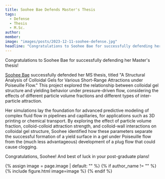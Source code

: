 ```yaml
---
title: Soohee Bae Defends Master's Thesis
tags: 
  - Defense
  - Thesis
  - M.Sc.
author: 
member: 
image: "images/posts/2023-12-11-soohee-defense.jpg"
headline: "Congratulations to Soohee Bae for successfully defending her Master's thesis!"
---
```


Congratulations to Soohee Bae for successfully defending her Master's thesis!

[Soohee Bae](https://rheoinformatic.com/members/soohee-bae) successfully defended her MS thesis, titled "A Structural Analysis of Colloidal Gels for Various Short-Range Attractions under Poiseuille Flow." This project explored the relationship between colloidal gel structure and yielding behavior under pressure-driven flow, considering the effects of different particle volume fractions and different types of inter-particle attraction.

Her simulations lay the foundation for advanced predictive modeling of complex fluid flow in pipelines and capillaries, for applications such as 3D printing or chemical transport. By exploring the effect of particle volume fraction, colloid-colloid attraction strength, and colloid-wall interactions on colloidal gel structure, Soohee identified how these parameters separate the successful formation of a yield surface in a gel under Poiseuille flow from the (much less advantageous) development of a plug flow that could cause clogging.

Congratulations, Soohee! And best of luck in your post-graduate plans!

{% assign image = page.image | default: "" %}
{% if author_name != "" %}
  {% include figure.html
    image=image
  %}
{% endif %}